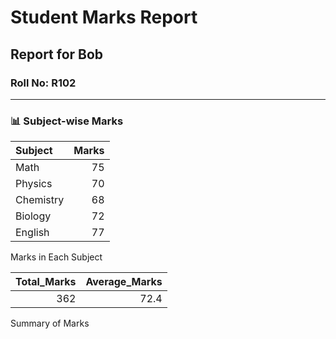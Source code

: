 Student Marks Report
================

## Report for Bob

### Roll No: R102

------------------------------------------------------------------------

### 📊 Subject-wise Marks

| Subject   | Marks |
|:----------|------:|
| Math      |    75 |
| Physics   |    70 |
| Chemistry |    68 |
| Biology   |    72 |
| English   |    77 |

Marks in Each Subject

| Total_Marks | Average_Marks |
|------------:|--------------:|
|         362 |          72.4 |

Summary of Marks
